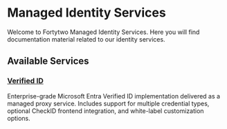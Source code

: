 # Managed Identity Services

Welcome to Fortytwo Managed Identity Services. Here you will find documentation material related to our identity services.

## Available Services

### [Verified ID](verified-id/)
Enterprise-grade Microsoft Entra Verified ID implementation delivered as a managed proxy service. Includes support for multiple credential types, optional CheckID frontend integration, and white-label customization options.